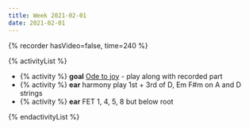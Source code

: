 ```yaml
---
title: Week 2021-02-01
date: 2021-02-01
---
```


{% recorder hasVideo=false, time=240 %}

{% activityList %}

- {% activity %} **goal** [Ode to joy](/activities/goal-odetojoy-feb8) - play along with recorded part
- {% activity %} **ear** harmony play 1st + 3rd of D, Em F#m on A and D strings
- {% activity %} **ear** FET 1, 4, 5, 8 but below root

{% endactivityList %}
